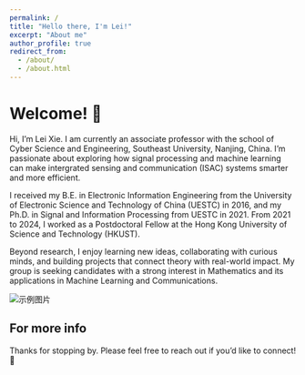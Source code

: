 ```yaml
---
permalink: /
title: "Hello there, I'm Lei!"
excerpt: "About me"
author_profile: true
redirect_from: 
  - /about/
  - /about.html
---
```


Welcome! 👋
======

Hi, I’m Lei Xie. I am currently an associate professor with the school of Cyber Science and Engineering, Southeast University, Nanjing, China. I’m passionate about exploring how signal processing and machine learning can make intergrated sensing and communication (ISAC) systems smarter and more efficient.

I received my B.E. in Electronic Information Engineering from the University of Electronic Science and Technology of China (UESTC) in 2016, and my Ph.D. in Signal and Information Processing from UESTC in 2021. From 2021 to 2024, I worked as a Postdoctoral Fellow at the Hong Kong University of Science and Technology (HKUST). 

Beyond research, I enjoy learning new ideas, collaborating with curious minds, and building projects that connect theory with real-world impact. My group is seeking candidates with a strong interest in Mathematics and its applications in Machine Learning and Communications.

![示例图片](/images/site-logo.png)

For more info
------

Thanks for stopping by. Please feel free to reach out if you’d like to connect! 🚀


